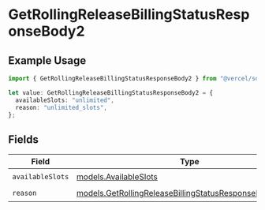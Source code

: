 # GetRollingReleaseBillingStatusResponseBody2

## Example Usage

```typescript
import { GetRollingReleaseBillingStatusResponseBody2 } from "@vercel/sdk/models/getrollingreleasebillingstatusop.js";

let value: GetRollingReleaseBillingStatusResponseBody2 = {
  availableSlots: "unlimited",
  reason: "unlimited_slots",
};
```

## Fields

| Field                                                                                                                    | Type                                                                                                                     | Required                                                                                                                 | Description                                                                                                              |
| ------------------------------------------------------------------------------------------------------------------------ | ------------------------------------------------------------------------------------------------------------------------ | ------------------------------------------------------------------------------------------------------------------------ | ------------------------------------------------------------------------------------------------------------------------ |
| `availableSlots`                                                                                                         | [models.AvailableSlots](../models/availableslots.md)                                                                     | :heavy_check_mark:                                                                                                       | N/A                                                                                                                      |
| `reason`                                                                                                                 | [models.GetRollingReleaseBillingStatusResponseBodyReason](../models/getrollingreleasebillingstatusresponsebodyreason.md) | :heavy_check_mark:                                                                                                       | N/A                                                                                                                      |